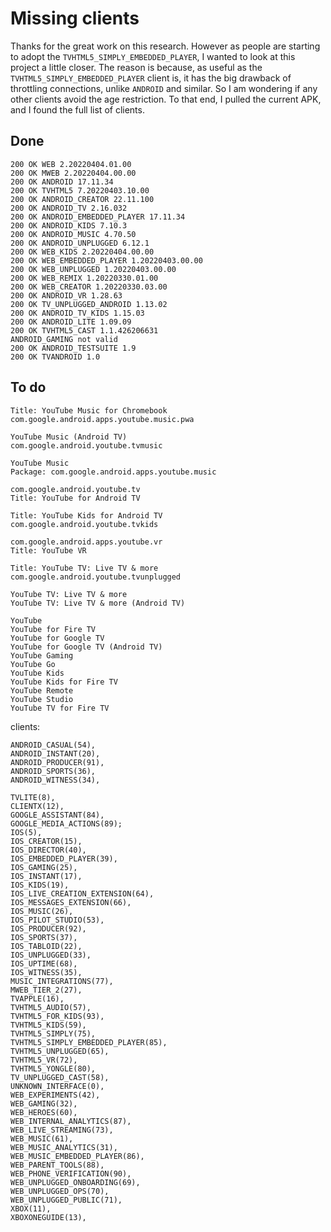 # Missing clients

Thanks for the great work on this research. However as people are starting to
adopt the `TVHTML5_SIMPLY_EMBEDDED_PLAYER`, I wanted to look at this project a
little closer. The reason is because, as useful as the
`TVHTML5_SIMPLY_EMBEDDED_PLAYER` client is, it has the big drawback of
throttling connections, unlike `ANDROID` and similar. So I am wondering if any
other clients avoid the age restriction. To that end, I pulled the current APK,
and I found the full list of clients.

## Done

~~~
200 OK WEB 2.20220404.01.00
200 OK MWEB 2.20220404.00.00
200 OK ANDROID 17.11.34
200 OK TVHTML5 7.20220403.10.00
200 OK ANDROID_CREATOR 22.11.100
200 OK ANDROID_TV 2.16.032
200 OK ANDROID_EMBEDDED_PLAYER 17.11.34
200 OK ANDROID_KIDS 7.10.3
200 OK ANDROID_MUSIC 4.70.50
200 OK ANDROID_UNPLUGGED 6.12.1
200 OK WEB_KIDS 2.20220404.00.00
200 OK WEB_EMBEDDED_PLAYER 1.20220403.00.00
200 OK WEB_UNPLUGGED 1.20220403.00.00
200 OK WEB_REMIX 1.20220330.01.00
200 OK WEB_CREATOR 1.20220330.03.00
200 OK ANDROID_VR 1.28.63
200 OK TV_UNPLUGGED_ANDROID 1.13.02
200 OK ANDROID_TV_KIDS 1.15.03
200 OK ANDROID_LITE 1.09.09
200 OK TVHTML5_CAST 1.1.426206631
ANDROID_GAMING not valid
200 OK ANDROID_TESTSUITE 1.9
200 OK TVANDROID 1.0
~~~

## To do

~~~
Title: YouTube Music for Chromebook
com.google.android.apps.youtube.music.pwa

YouTube Music (Android TV)
com.google.android.youtube.tvmusic

YouTube Music
Package: com.google.android.apps.youtube.music 

com.google.android.youtube.tv
Title: YouTube for Android TV

Title: YouTube Kids for Android TV
com.google.android.youtube.tvkids

com.google.android.apps.youtube.vr
Title: YouTube VR

Title: YouTube TV: Live TV & more
com.google.android.youtube.tvunplugged

YouTube TV: Live TV & more
YouTube TV: Live TV & more (Android TV)

YouTube
YouTube for Fire TV
YouTube for Google TV
YouTube for Google TV (Android TV)
YouTube Gaming
YouTube Go
YouTube Kids
YouTube Kids for Fire TV
YouTube Remote
YouTube Studio
YouTube TV for Fire TV
~~~

clients:

~~~
ANDROID_CASUAL(54),
ANDROID_INSTANT(20),
ANDROID_PRODUCER(91),
ANDROID_SPORTS(36),
ANDROID_WITNESS(34),

TVLITE(8),
CLIENTX(12),
GOOGLE_ASSISTANT(84),
GOOGLE_MEDIA_ACTIONS(89);
IOS(5),
IOS_CREATOR(15),
IOS_DIRECTOR(40),
IOS_EMBEDDED_PLAYER(39),
IOS_GAMING(25),
IOS_INSTANT(17),
IOS_KIDS(19),
IOS_LIVE_CREATION_EXTENSION(64),
IOS_MESSAGES_EXTENSION(66),
IOS_MUSIC(26),
IOS_PILOT_STUDIO(53),
IOS_PRODUCER(92),
IOS_SPORTS(37),
IOS_TABLOID(22),
IOS_UNPLUGGED(33),
IOS_UPTIME(68),
IOS_WITNESS(35),
MUSIC_INTEGRATIONS(77),
MWEB_TIER_2(27),
TVAPPLE(16),
TVHTML5_AUDIO(57),
TVHTML5_FOR_KIDS(93),
TVHTML5_KIDS(59),
TVHTML5_SIMPLY(75),
TVHTML5_SIMPLY_EMBEDDED_PLAYER(85),
TVHTML5_UNPLUGGED(65),
TVHTML5_VR(72),
TVHTML5_YONGLE(80),
TV_UNPLUGGED_CAST(58),
UNKNOWN_INTERFACE(0),
WEB_EXPERIMENTS(42),
WEB_GAMING(32),
WEB_HEROES(60),
WEB_INTERNAL_ANALYTICS(87),
WEB_LIVE_STREAMING(73),
WEB_MUSIC(61),
WEB_MUSIC_ANALYTICS(31),
WEB_MUSIC_EMBEDDED_PLAYER(86),
WEB_PARENT_TOOLS(88),
WEB_PHONE_VERIFICATION(90),
WEB_UNPLUGGED_ONBOARDING(69),
WEB_UNPLUGGED_OPS(70),
WEB_UNPLUGGED_PUBLIC(71),
XBOX(11),
XBOXONEGUIDE(13),
~~~
